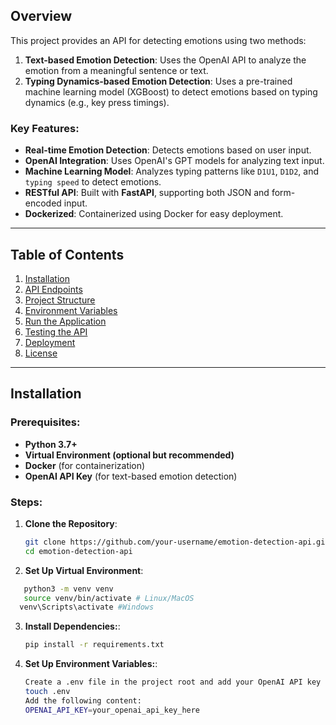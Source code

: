 ## Overview

This project provides an API for detecting emotions using two methods:

1. **Text-based Emotion Detection**: Uses the OpenAI API to analyze the emotion from a meaningful sentence or text.
2. **Typing Dynamics-based Emotion Detection**: Uses a pre-trained machine learning model (XGBoost) to detect emotions based on typing dynamics (e.g., key press timings).

### Key Features:

- **Real-time Emotion Detection**: Detects emotions based on user input.
- **OpenAI Integration**: Uses OpenAI's GPT models for analyzing text input.
- **Machine Learning Model**: Analyzes typing patterns like `D1U1`, `D1D2`, and `typing speed` to detect emotions.
- **RESTful API**: Built with **FastAPI**, supporting both JSON and form-encoded input.
- **Dockerized**: Containerized using Docker for easy deployment.

---

## Table of Contents

1. [Installation](#installation)
2. [API Endpoints](#api-endpoints)
3. [Project Structure](#project-structure)
4. [Environment Variables](#environment-variables)
5. [Run the Application](#run-the-application)
6. [Testing the API](#testing-the-api)
7. [Deployment](#deployment)
8. [License](#license)

---

## Installation

### Prerequisites:

- **Python 3.7+**
- **Virtual Environment (optional but recommended)**
- **Docker** (for containerization)
- **OpenAI API Key** (for text-based emotion detection)

### Steps:

1. **Clone the Repository**:
   ```bash
   git clone https://github.com/your-username/emotion-detection-api.git
   cd emotion-detection-api
   ```
2. **Set Up Virtual Environment**:

```bash
   python3 -m venv venv
   source venv/bin/activate # Linux/MacOS
  venv\Scripts\activate #Windows
```

3. **Install Dependencies:**:
   ```bash
   pip install -r requirements.txt
   ```
4. **Set Up Environment Variables:**:
   ```bash
   Create a .env file in the project root and add your OpenAI API key
   touch .env
   Add the following content:
   OPENAI_API_KEY=your_openai_api_key_here
   ```
